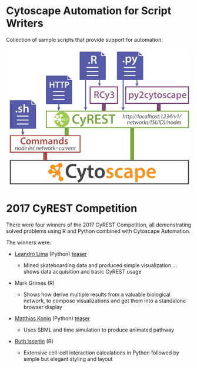 # Cytoscape Automation for Script Writers
Collection of sample scripts that provide support for automation.

![cytoscape automation](CytoscapeAutomation_3.png)

# 2017 CyREST Competition
There were four winners of the 2017 CyREST Competition, all demonstrating solved problems using R and Python combined with Cytoscape Automation.

The winners were:
* [Leandro Lima](https://github.com/lelimat/cyrest_competition)  (Python)   [teaser](https://www.ime.usp.br/~llima/batb/network.html)
  - Mined skateboarding data and produced simple visualization ... shows data acquisition and basic CyREST usage

* Mark Grimes (R)
  - Shows how derive multiple results from a valuable biological network, to compose visualizations and get them into a standalone browser display
  
* [Matthias Konig](https://github.com/matthiaskoenig/cyrest-challenge/blob/master/cyrest-challenge.ipynb) (Python)  [teaser](https://github.com/matthiaskoenig/cyrest-challenge)
  - Uses SBML and time simulation to produce animated pathway
  
* [Ruth Isserlin](https://github.com/BaderLab/Cytoscape_workflows/tree/master/CellCellInteractions) (R) 
  - Extensive cell-cell interaction calculations in Python followed by simple but elegant styling and layout
  
